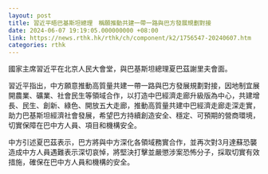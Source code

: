 ```yaml
---
layout: post
title: 習近平晤巴基斯坦總理　稱願推動共建一帶一路與巴方發展規劃對接
date: 2024-06-07 19:19:05.000000000 +08:00
link: https://news.rthk.hk/rthk/ch/component/k2/1756547-20240607.htm
categories: rthk
---
```


國家主席習近平在北京人民大會堂，與巴基斯坦總理夏巴茲謝里夫會面。

習近平指出，中方願意推動高質量共建一帶一路與巴方發展規劃對接，因地制宜展開農業、礦業、社會民生等領域合作，以打造中巴經濟走廊升級版為中心，共建增長、民生、創新、綠色、開放五大走廊，推動高質量共建中巴經濟走廊走深走實，助力巴基斯坦經濟社會發展，希望巴方持續創造安全、穩定、可預期的營商環境，切實保障在巴中方人員、項目和機構安全。

中方引述夏巴茲表示，巴方將與中方深化各領域務實合作，並再次對3月達蘇恐襲造成中方人員遇難表示深切哀悼，將堅決打擊並嚴懲涉案恐怖分子，採取切實有效措施，確保在巴中方人員和機構的安全。
